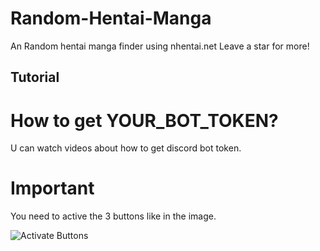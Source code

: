 # Random-Hentai-Manga
An Random hentai manga finder using nhentai.net Leave a star for more!

## Tutorial ##

# How to get YOUR_BOT_TOKEN?

U can watch videos about how to get discord bot token.

# Important

You need to active the 3 buttons like in the image.

![Activate Buttons](https://i.imgur.com/TdRQlGF.png)

